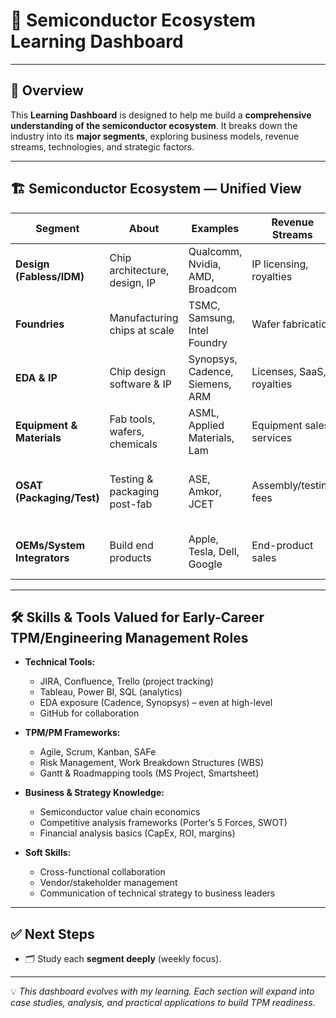 # 📘 Semiconductor Ecosystem Learning Dashboard  
---

## 🌟 Overview
This **Learning Dashboard** is designed to help me build a **comprehensive understanding of the semiconductor ecosystem**. It breaks down the industry into its **major segments**, exploring business models, revenue streams, technologies, and strategic factors.  

---
## 🏗️ Semiconductor Ecosystem — Unified View

| Segment | About | Examples | Revenue Streams | Business Model | Key Technologies | Innovation Areas | Future Growth | Market Positioning | Interdependencies | Supply Chain Risks | Regulatory/Policy | Financials/Structure | Competitive Dynamics | Emerging Tech |
|---------|-------|----------|-----------------|----------------|------------------|-----------------|---------------|--------------------|-------------------|-------------------|------------------|---------------------|----------------------|---------------|
| **Design (Fabless/IDM)** | Chip architecture, design, IP | Qualcomm, Nvidia, AMD, Broadcom | IP licensing, royalties | Fabless outsourcing fabs | EDA tools, AI/ML design | Energy-efficient, heterogeneous integration | AI accelerators, 5G/6G, automotive | Differentiation via IP, performance | Reliant on foundries + EDA vendors | EDA monopoly, foundry capacity | Export controls, IP laws | High R&D, fabless profitable | Compete on IP, time-to-market | RISC-V, chiplets, neuromorphic |
| **Foundries** | Manufacturing chips at scale | TSMC, Samsung, Intel Foundry | Wafer fabrication | Capacity-based contracts | EUV lithography, packaging, 2nm/3nm | 3D stacking, GAA transistors | HPC, automotive chips | Oligopoly (TSMC dominance) | Relies on ASML, materials suppliers | Equipment bottlenecks (EUV) | Subsidies, CHIPS Act | CapEx heavy, long cycles | TSMC vs Samsung vs Intel | 2nm nodes, quantum, CNT |
| **EDA & IP** | Chip design software & IP | Synopsys, Cadence, Siemens, ARM | Licenses, SaaS, royalties | SaaS + perpetual | Simulation, RTL, verification | AI-driven automation, cloud design | Cloud-based design, AI EDA | High entry barrier oligopoly | Needed by all design players | Vendor lock-in | Export/IP compliance | High-margin recurring | Synopsys vs Cadence rivalry | Generative AI chip design |
| **Equipment & Materials** | Fab tools, wafers, chemicals | ASML, Applied Materials, Lam | Equipment sales, services | CapEx + recurring services | EUV lithography, etching, deposition | High-NA EUV, atomic etching | Advanced packaging demand | Monopoly in EUV (ASML) | Foundries rely on them | Single-supplier choke points | Export bans (China restrictions) | High-margin cyclical | Few global leaders | Next-gen EUV, photonics litho |
| **OSAT (Packaging/Test)** | Testing & packaging post-fab | ASE, Amkor, JCET | Assembly/testing fees | Outsourced services | 2.5D/3D ICs, chiplets | Heterogeneous integration, fan-out | AI/5G packaging, thermal mgmt | Cost-competitive | Depend on foundries → OEMs | Packaging chokepoints | Trade restrictions (Taiwan/MY) | Mid-margin, competitive | Scale + cost efficiency | Co-packaged optics, wafer-level pkg |
| **OEMs/System Integrators** | Build end products | Apple, Tesla, Dell, Google | End-product sales | Vertical + ecosystem lock-in | SoC integration, SW-HW codesign | Custom silicon, EV AI chips | AR/VR, IoT, AI systems | Differentiate via ecosystem | Depend on entire chain | Chip shortage risks | Antitrust/IP | High-margin integration | Speed + ecosystem stickiness | AR/VR hardware, AI-driven systems |  

---

## 🛠️ Skills & Tools Valued for Early-Career TPM/Engineering Management Roles

- **Technical Tools:**  
  - JIRA, Confluence, Trello (project tracking)  
  - Tableau, Power BI, SQL (analytics)  
  - EDA exposure (Cadence, Synopsys) – even at high-level  
  - GitHub for collaboration  

- **TPM/PM Frameworks:**  
  - Agile, Scrum, Kanban, SAFe  
  - Risk Management, Work Breakdown Structures (WBS)  
  - Gantt & Roadmapping tools (MS Project, Smartsheet)  

- **Business & Strategy Knowledge:**  
  - Semiconductor value chain economics  
  - Competitive analysis frameworks (Porter’s 5 Forces, SWOT)  
  - Financial analysis basics (CapEx, ROI, margins)  

- **Soft Skills:**  
  - Cross-functional collaboration  
  - Vendor/stakeholder management  
  - Communication of technical strategy to business leaders  

---

## ✅ Next Steps
- 🗂️ Study each **segment deeply** (weekly focus).   

---

💡 *This dashboard evolves with my learning. Each section will expand into case studies, analysis, and practical applications to build TPM readiness.*
